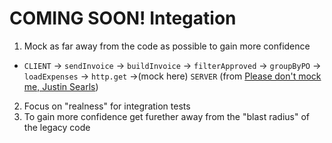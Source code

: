 # COMING SOON! Integation

1. Mock as far away from the code as possible to gain more confidence
  - `CLIENT` -> `sendInvoice` -> `buildInvoice` -> `filterApproved` -> `groupByPO` -> `loadExpenses` -> `http.get` ->(mock here) `SERVER` (from [Please don't mock me, Justin Searls](https://www.youtube.com/watch?v=Af4M8GMoxi4))
2. Focus on "realness" for integration tests
3. To gain more confidence get furether away from the "blast radius" of the legacy code